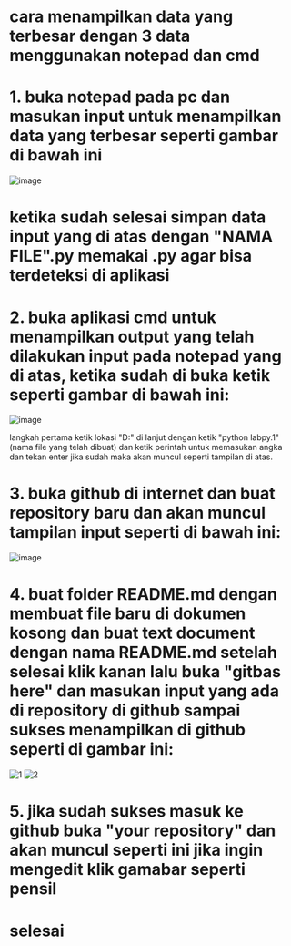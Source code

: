 # cara menampilkan data yang terbesar dengan 3 data menggunakan notepad dan cmd

# 1. buka notepad pada pc dan masukan input untuk menampilkan data yang terbesar seperti gambar di bawah ini

![image](https://user-images.githubusercontent.com/46735500/52616872-8faa0080-2ecc-11e9-994f-92bc94ca2c94.png)


# ketika sudah selesai simpan data input yang di atas dengan "NAMA FILE".py memakai .py agar bisa terdeteksi di aplikasi 

# 2. buka aplikasi cmd untuk menampilkan output yang telah dilakukan input pada notepad yang di atas, ketika sudah di buka ketik seperti gambar di bawah ini:

![image](https://user-images.githubusercontent.com/46735500/52617155-7d7c9200-2ecd-11e9-8d71-72c31f1ab1c0.png)

langkah pertama ketik lokasi "D:"
di lanjut dengan ketik "python labpy.1" (nama file yang telah dibuat)
dan ketik perintah untuk memasukan angka dan tekan enter jika sudah maka akan muncul seperti tampilan di atas.

# 3. buka github di internet dan buat repository baru dan akan muncul tampilan input seperti di bawah ini:

![image](https://user-images.githubusercontent.com/46735500/52617420-5e323480-2ece-11e9-8730-f4e79fc4091f.png)

# 4. buat folder README.md dengan membuat file baru di dokumen kosong dan buat text document dengan nama README.md setelah selesai klik kanan lalu buka "gitbas here" dan masukan input yang ada di repository di github sampai sukses menampilkan di github seperti di gambar ini:

![1](https://user-images.githubusercontent.com/46735500/52618156-9aff2b00-2ed0-11e9-8abb-0cd72fa1a99f.JPG)
![2](https://user-images.githubusercontent.com/46735500/52618168-a18da280-2ed0-11e9-8bd2-0f99133cf1e9.JPG)

# 5. jika sudah sukses masuk ke github buka "your repository" dan akan muncul seperti ini jika ingin mengedit klik gamabar seperti pensil 

# selesai
